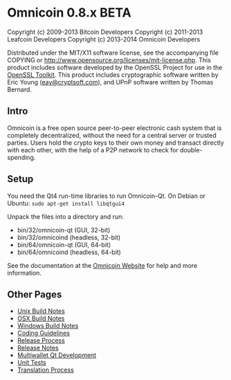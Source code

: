 Omnicoin 0.8.x BETA
====================

Copyright (c) 2009-2013 Bitcoin Developers
Copyright (c) 2011-2013 Leafcoin Developers
Copyright (c) 2013-2014 Omnicoin Developers

Distributed under the MIT/X11 software license, see the accompanying
file COPYING or http://www.opensource.org/licenses/mit-license.php.
This product includes software developed by the OpenSSL Project for use in the [OpenSSL Toolkit](http://www.openssl.org/). This product includes
cryptographic software written by Eric Young ([eay@cryptsoft.com](mailto:eay@cryptsoft.com)), and UPnP software written by Thomas Bernard.


Intro
---------------------
Omnicoin is a free open source peer-to-peer electronic cash system that is
completely decentralized, without the need for a central server or trusted
parties.  Users hold the crypto keys to their own money and transact directly
with each other, with the help of a P2P network to check for double-spending.


Setup
---------------------
You need the Qt4 run-time libraries to run Omnicoin-Qt. On Debian or Ubuntu:
	`sudo apt-get install libqtgui4`

Unpack the files into a directory and run:

- bin/32/omnicoin-qt (GUI, 32-bit)
- bin/32/omnicoind (headless, 32-bit)
- bin/64/omnicoin-qt (GUI, 64-bit)
- bin/64/omnicoind (headless, 64-bit)

See the documentation at the [Omnicoin Website](http://www.omnicoin.pw/)
for help and more information.


Other Pages
---------------------
- [Unix Build Notes](build-unix.md)
- [OSX Build Notes](build-osx.md)
- [Windows Build Notes](build-msw.md)
- [Coding Guidelines](coding.md)
- [Release Process](release-process.md)
- [Release Notes](release-notes.md)
- [Multiwallet Qt Development](multiwallet-qt.md)
- [Unit Tests](unit-tests.md)
- [Translation Process](translation_process.md)
